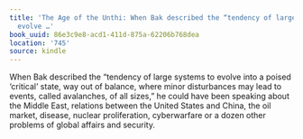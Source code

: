 ```yaml
---
title: 'The Age of the Unthi: When Bak described the “tendency of large systems to
  evolve …'
book_uuid: 86e3c9e8-acd1-411d-875a-62206b768dea
location: '745'
source: kindle
---
```


When Bak described the “tendency of large systems to evolve into a poised ‘critical’ state, way out of balance, where minor disturbances may lead to events, called avalanches, of all sizes,” he could have been speaking about the Middle East, relations between the United States and China, the oil market, disease, nuclear proliferation, cyberwarfare or a dozen other problems of global affairs and security.
